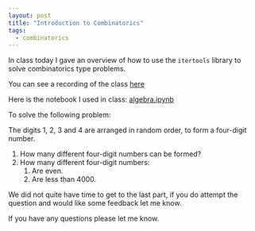 ```yaml
---
layout: post
title: "Introduction to Combinatorics"
tags:
  - combinatorics
---
```


In class today I gave an overview of how to use the `itertools` library to solve
combinatorics type problems.

You can see a recording of the class [here](https://cardiff.cloud.panopto.eu/Panopto/Pages/Viewer.aspx?id=63c0d3df-4297-4947-9059-b09f00f7d192)

Here is the notebook I used in class:
[algebra.ipynb]({{site.baseurl}}/assets/nbs/2023-2024/combinatorics.ipynb)

To solve the following problem:

The digits 1, 2, 3 and 4 are arranged in random order, to form a four-digit
number.

1. How many different four-digit numbers can be formed?
2. How many different four-digit numbers:
   1. Are even.
   2. Are less than 4000.

We did not quite have time to get to the last part, if you do attempt the
question and would like some feedback let me know.

If you have any questions please let me know.
